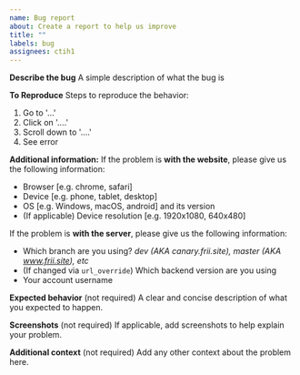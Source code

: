 ```yaml
---
name: Bug report
about: Create a report to help us improve
title: ""
labels: bug
assignees: ctih1
---
```


**Describe the bug**
A simple description of what the bug is

**To Reproduce**
Steps to reproduce the behavior:

1. Go to '...'
2. Click on '....'
3. Scroll down to '....'
4. See error

**Additional information:**
If the problem is **with the website**, please give us the following information:

- Browser [e.g. chrome, safari]
- Device [e.g. phone, tablet, desktop]
- OS [e.g. Windows, macOS, android] and its version
- (If applicable) Device resolution [e.g. 1920x1080, 640x480]

If the problem is **with the server**, please give us the following information:

- Which branch are you using? _dev (AKA canary.frii.site), master (AKA www.frii.site), etc_
- (If changed via `url_override`) Which backend version are you using
- Your account username

**Expected behavior** (not required)
A clear and concise description of what you expected to happen.

**Screenshots** (not required)
If applicable, add screenshots to help explain your problem.

**Additional context** (not required)
Add any other context about the problem here.
